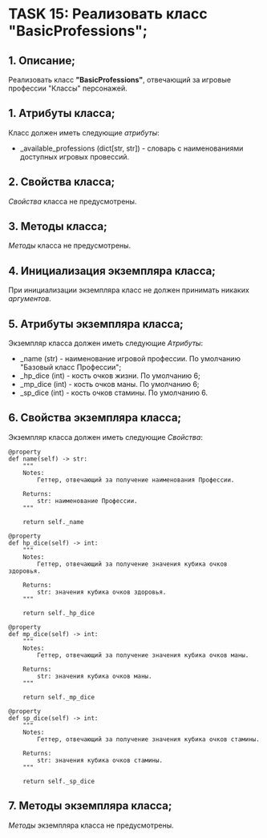 # TASK 15: Реализовать класс **"BasicProfessions"**;
## 1. Описание;
Реализовать класс **"BasicProfessions"**, отвечающий за игровые профессии "Классы" персонажей.


## 1. Атрибуты класса;
Класс должен иметь следующие *атрибуты*:
* _available_professions (dict[str, str]) - словарь с наименованиями доступных игровых провессий.


## 2. Свойства класса;
*Свойства* класса не предусмотрены.


## 3. Методы класса;
*Методы* класса не предусмотрены.


## 4. Инициализация экземпляра класса;
При инициализации экземпляра класс не должен принимать никаких *аргументов*.


## 5. Атрибуты экземпляра класса;
Экземпляр класса должен иметь следующие *Атрибуты*:
* _name (str) - наименование игровой профессии. По умолчанию "Базовый класс Профессии";
* _hp_dice (int) - кость очков жизни. По умолчанию 6;
* _mp_dice (int) - кость очков маны. По умолчанию 6;
* _sp_dice (int) - кость очков стамины. По умолчанию 6.

## 6. Свойства экземпляра класса;
Экземпляр класса должен иметь следующие *Свойства*:
```python3.13
@property
def name(self) -> str:
    """
    Notes:
        Геттер, отвечающий за получение наименования Профессии.

    Returns:
        str: наименование Профессии.
    """

    return self._name

@property
def hp_dice(self) -> int:
    """
    Notes:
        Геттер, отвечающий за получение значения кубика очков здоровья.

    Returns:
        str: значения кубика очков здоровья.
    """

    return self._hp_dice

@property
def mp_dice(self) -> int:
    """
    Notes:
        Геттер, отвечающий за получение значения кубика очков маны.

    Returns:
        str: значения кубика очков маны.
    """

    return self._mp_dice

@property
def sp_dice(self) -> int:
    """
    Notes:
        Геттер, отвечающий за получение значения кубика очков стамины.

    Returns:
        str: значения кубика очков стамины.
    """

    return self._sp_dice
```

## 7. Методы экземпляра класса;
*Методы* экземпляра класса не предусмотрены.

